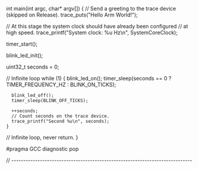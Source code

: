 int
main(int argc, char* argv[])
{
  // Send a greeting to the trace device (skipped on Release).
  trace_puts("Hello Arm World!");

  // At this stage the system clock should have already been configured
  // at high speed.
  trace_printf("System clock: %u Hz\n", SystemCoreClock);

  timer_start();

  blink_led_init();
  
  uint32_t seconds = 0;

  // Infinite loop
  while (1)
    {
      blink_led_on();
      timer_sleep(seconds == 0 ? TIMER_FREQUENCY_HZ : BLINK_ON_TICKS);

      blink_led_off();
      timer_sleep(BLINK_OFF_TICKS);

      ++seconds;
      // Count seconds on the trace device.
      trace_printf("Second %u\n", seconds);
    }
  // Infinite loop, never return.
}

#pragma GCC diagnostic pop

// ----------------------------------------------------------------------------
